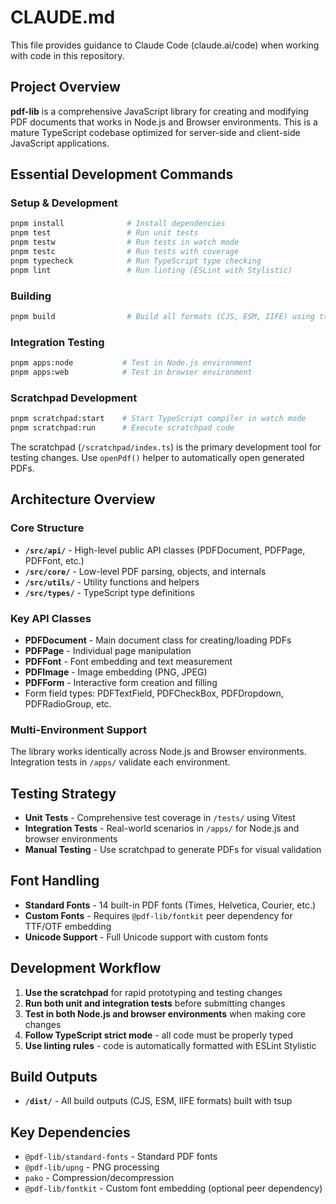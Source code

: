 # CLAUDE.md

This file provides guidance to Claude Code (claude.ai/code) when working with code in this repository.

## Project Overview

**pdf-lib** is a comprehensive JavaScript library for creating and modifying PDF documents that works in Node.js and Browser environments. This is a mature TypeScript codebase optimized for server-side and client-side JavaScript applications.

## Essential Development Commands

### Setup & Development
```bash
pnpm install              # Install dependencies
pnpm test                 # Run unit tests
pnpm testw                # Run tests in watch mode
pnpm testc                # Run tests with coverage
pnpm typecheck            # Run TypeScript type checking
pnpm lint                 # Run linting (ESLint with Stylistic)
```

### Building
```bash
pnpm build                # Build all formats (CJS, ESM, IIFE) using tsup
```

### Integration Testing
```bash
pnpm apps:node           # Test in Node.js environment
pnpm apps:web            # Test in browser environment
```

### Scratchpad Development
```bash
pnpm scratchpad:start    # Start TypeScript compiler in watch mode
pnpm scratchpad:run      # Execute scratchpad code
```

The scratchpad (`/scratchpad/index.ts`) is the primary development tool for testing changes. Use `openPdf()` helper to automatically open generated PDFs.

## Architecture Overview

### Core Structure
- **`/src/api/`** - High-level public API classes (PDFDocument, PDFPage, PDFFont, etc.)
- **`/src/core/`** - Low-level PDF parsing, objects, and internals
- **`/src/utils/`** - Utility functions and helpers
- **`/src/types/`** - TypeScript type definitions

### Key API Classes
- **PDFDocument** - Main document class for creating/loading PDFs
- **PDFPage** - Individual page manipulation
- **PDFFont** - Font embedding and text measurement
- **PDFImage** - Image embedding (PNG, JPEG)
- **PDFForm** - Interactive form creation and filling
- Form field types: PDFTextField, PDFCheckBox, PDFDropdown, PDFRadioGroup, etc.

### Multi-Environment Support
The library works identically across Node.js and Browser environments. Integration tests in `/apps/` validate each environment.

## Testing Strategy

- **Unit Tests** - Comprehensive test coverage in `/tests/` using Vitest
- **Integration Tests** - Real-world scenarios in `/apps/` for Node.js and browser environments
- **Manual Testing** - Use scratchpad to generate PDFs for visual validation

## Font Handling

- **Standard Fonts** - 14 built-in PDF fonts (Times, Helvetica, Courier, etc.)
- **Custom Fonts** - Requires `@pdf-lib/fontkit` peer dependency for TTF/OTF embedding
- **Unicode Support** - Full Unicode support with custom fonts

## Development Workflow

1. **Use the scratchpad** for rapid prototyping and testing changes
2. **Run both unit and integration tests** before submitting changes
3. **Test in both Node.js and browser environments** when making core changes
4. **Follow TypeScript strict mode** - all code must be properly typed
5. **Use linting rules** - code is automatically formatted with ESLint Stylistic

## Build Outputs

- **`/dist/`** - All build outputs (CJS, ESM, IIFE formats) built with tsup

## Key Dependencies

- `@pdf-lib/standard-fonts` - Standard PDF fonts
- `@pdf-lib/upng` - PNG processing
- `pako` - Compression/decompression
- `@pdf-lib/fontkit` - Custom font embedding (optional peer dependency)